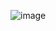 ![image](https://github.com/luguanxing/LGX-Projects/blob/master/14-MFC%E8%AE%A1%E7%AE%97%E5%99%A8/%E5%BD%95%E5%83%8F53_%E8%BD%AC.gif?raw=true)<br>
